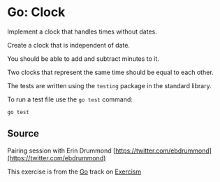 # Go: Clock

Implement a clock that handles times without dates.

Create a clock that is independent of date.

You should be able to add and subtract minutes to it.

Two clocks that represent the same time should be equal to each other.

The tests are written using the `testing` package in the standard library.

To run a test file use the `go test` command:

    go test

## Source

Pairing session with Erin Drummond [https://twitter.com/ebdrummond](https://twitter.com/ebdrummond)

This exercise is from the [Go][go] track on [Exercism][exercism]

[exercism]: http://exercism.io
[go]: http://exercism.io/languages/go



